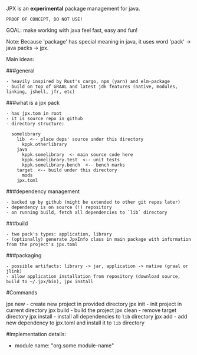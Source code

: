 JPX is an **experimental** package management for java.

`PROOF OF CONCEPT, DO NOT USE!`

GOAL: make working with java feel fast, easy and fun!

Note: Because 'package' has special meaning in java, it uses word 'pack' -> java packs -> jpx.

Main ideas:

###general

    - heavily inspired by Rust's cargo, npm (yarn) and elm-package
    - build on top of GRAAL and latest jdk features (native, modules, linking, jshell, jfr, etc)
    
###what is a jpx pack

    - has jpx.tom in root
    - it is source repo in github
    - directory structure:
    
      somelibrary
        lib  <-- place deps' source under this directory
          kppk.otherlibrary
        java
          kppk.somelibrary  <- main source code here
          kppk.somelibrary.test  <-- unit tests
          kppk.somelibrary.bench  <-- bench marks
        target  <-- build under this directory            
          mods
        jpx.toml
        
    
###dependency management

    - backed up by github (might be extended to other git repos later)
    - dependency is on source (!) repository    
    - on running build, fetch all dependencies to `lib` directory
         
###build

    - two pack's types: application, library
    - (optionally) generate JpxInfo class in main package with information from the project's jpx.toml
    
###packaging

    - possible artifacts: library -> jar, application -> native (graal or jlink)
    - allow application installation from repository (download source, build to ~/.jpx/bin), jpx install    
    
#Commands

jpx new <project>   - create new project in provided directory
jpx init            - init project in current directory
jpx build           - build the project
jpx clean           - remove target directory
jpx install         - install all dependencies to `lib` directory
jpx add             - add new dependency to jpx.toml and install it to `lib` directory
    
    
      


    
#Implementation details:

- module name: "org.some.module-name"    
    